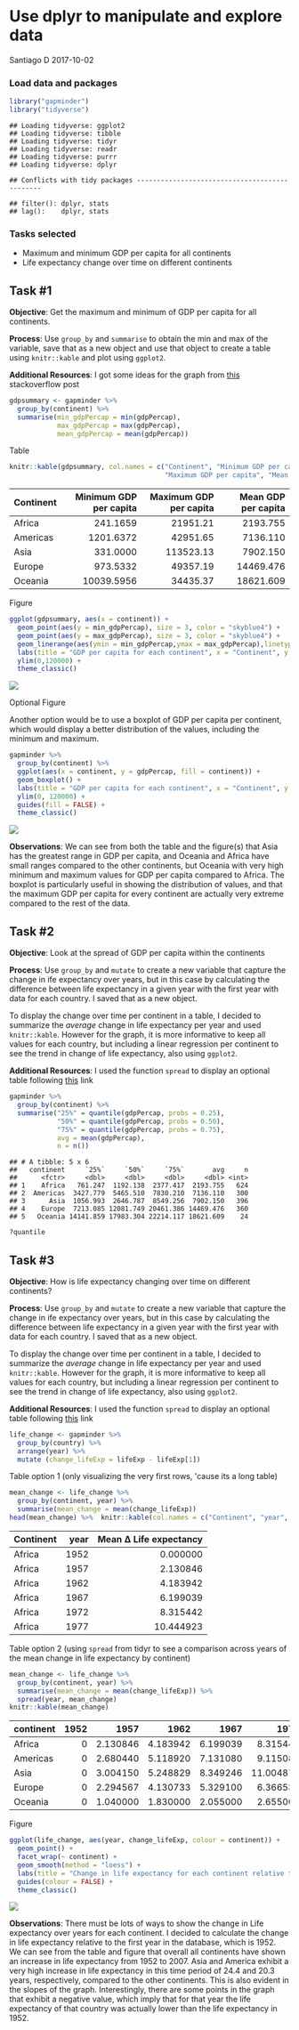 Use dplyr to manipulate and explore data
================
Santiago D
2017-10-02

### Load data and packages

``` r
library("gapminder")
library("tidyverse")
```

    ## Loading tidyverse: ggplot2
    ## Loading tidyverse: tibble
    ## Loading tidyverse: tidyr
    ## Loading tidyverse: readr
    ## Loading tidyverse: purrr
    ## Loading tidyverse: dplyr

    ## Conflicts with tidy packages ----------------------------------------------

    ## filter(): dplyr, stats
    ## lag():    dplyr, stats

### Tasks selected

-   Maximum and minimum GDP per capita for all continents
-   Life expectancy change over time on different continents

Task \#1
--------

**Objective**: Get the maximum and minimum of GDP per capita for all continents.

**Process**: Use `group_by` and `summarise` to obtain the min and max of the variable, save that as a new object and use that object to create a table using `knitr::kable` and plot using `ggplot2`.

**Additional Resources**: I got some ideas for the graph from [this](https://stackoverflow.com/questions/27205629/plot-ranges-of-variable-in-data) stackoverflow post

``` r
gdpsummary <- gapminder %>% 
  group_by(continent) %>% 
  summarise(min_gdpPercap = min(gdpPercap),
            max_gdpPercap = max(gdpPercap),
            mean_gdpPercap = mean(gdpPercap))
```

Table

``` r
knitr::kable(gdpsummary, col.names = c("Continent", "Minimum GDP per capita", 
                                       "Maximum GDP per capita", "Mean GDP per capita"))
```

| Continent |  Minimum GDP per capita|  Maximum GDP per capita|  Mean GDP per capita|
|:----------|-----------------------:|-----------------------:|--------------------:|
| Africa    |                241.1659|                21951.21|             2193.755|
| Americas  |               1201.6372|                42951.65|             7136.110|
| Asia      |                331.0000|               113523.13|             7902.150|
| Europe    |                973.5332|                49357.19|            14469.476|
| Oceania   |              10039.5956|                34435.37|            18621.609|

Figure

``` r
ggplot(gdpsummary, aes(x = continent)) +
  geom_point(aes(y = min_gdpPercap), size = 3, color = "skyblue4") +
  geom_point(aes(y = max_gdpPercap), size = 3, color = "skyblue4") +
  geom_linerange(aes(ymin = min_gdpPercap,ymax = max_gdpPercap),linetype = 2,color = "blue") +
  labs(title = "GDP per capita for each continent", x = "Continent", y = "GDP per capita") +
  ylim(0,120000) +
  theme_classic()
```

![](dplyr_ggplot_hw03_files/figure-markdown_github-ascii_identifiers/unnamed-chunk-4-1.png)

Optional Figure

Another option would be to use a boxplot of GDP per capita per continent, which would display a better distribution of the values, including the minimum and maximum.

``` r
gapminder %>% 
  group_by(continent) %>% 
  ggplot(aes(x = continent, y = gdpPercap, fill = continent)) +
  geom_boxplot() +
  labs(title = "GDP per capita for each continent", x = "Continent", y = "GDP per capita") +
  ylim(0, 120000) +
  guides(fill = FALSE) +
  theme_classic()
```

![](dplyr_ggplot_hw03_files/figure-markdown_github-ascii_identifiers/unnamed-chunk-5-1.png)

**Observations**: We can see from both the table and the figure(s) that Asia has the greatest range in GDP per capita, and Oceania and Africa have small ranges compared to the other continents, but Oceania with very high minimum and maximum values for GDP per capita compared to Africa. The boxplot is particularly useful in showing the distribution of values, and that the maximum GDP per capita for every continent are actually very extreme compared to the rest of the data.

Task \#2
--------

**Objective**: Look at the spread of GDP per capita within the continents

**Process**: Use `group_by` and `mutate` to create a new variable that capture the change in ife expectancy over years, but in this case by calculating the difference between life expectancy in a given year with the first year with data for each country. I saved that as a new object.

To display the change over time per continent in a table, I decided to summarize the *average* change in life expectancy per year and used `knitr::kable`. However for the graph, it is more informative to keep all values for each country, but including a linear regression per continent to see the trend in change of life expectancy, also using `ggplot2`.

**Additional Resources**: I used the function `spread` to display an optional table following [this](http://tidyr.tidyverse.org/reference/spread.html) link

``` r
gapminder %>% 
  group_by(continent) %>% 
  summarise("25%" = quantile(gdpPercap, probs = 0.25),
            "50%" = quantile(gdpPercap, probs = 0.50),
            "75%" = quantile(gdpPercap, probs = 0.75), 
            avg = mean(gdpPercap),
            n = n())
```

    ## # A tibble: 5 x 6
    ##   continent     `25%`     `50%`     `75%`       avg     n
    ##      <fctr>     <dbl>     <dbl>     <dbl>     <dbl> <int>
    ## 1    Africa   761.247  1192.138  2377.417  2193.755   624
    ## 2  Americas  3427.779  5465.510  7830.210  7136.110   300
    ## 3      Asia  1056.993  2646.787  8549.256  7902.150   396
    ## 4    Europe  7213.085 12081.749 20461.386 14469.476   360
    ## 5   Oceania 14141.859 17983.304 22214.117 18621.609    24

``` r
?quantile
```

Task \#3
--------

**Objective**: How is life expectancy changing over time on different continents?

**Process**: Use `group_by` and `mutate` to create a new variable that capture the change in ife expectancy over years, but in this case by calculating the difference between life expectancy in a given year with the first year with data for each country. I saved that as a new object.

To display the change over time per continent in a table, I decided to summarize the *average* change in life expectancy per year and used `knitr::kable`. However for the graph, it is more informative to keep all values for each country, but including a linear regression per continent to see the trend in change of life expectancy, also using `ggplot2`.

**Additional Resources**: I used the function `spread` to display an optional table following [this](http://tidyr.tidyverse.org/reference/spread.html) link

``` r
life_change <- gapminder %>% 
  group_by(country) %>% 
  arrange(year) %>% 
  mutate (change_lifeExp = lifeExp - lifeExp[1]) 
```

Table option 1 (only visualizing the very first rows, 'cause its a long table)

``` r
mean_change <- life_change %>% 
  group_by(continent, year) %>% 
  summarise(mean_change = mean(change_lifeExp))
head(mean_change) %>%  knitr::kable(col.names = c("Continent", "year", "Mean ∆ Life expectancy"))
```

| Continent |  year|  Mean ∆ Life expectancy|
|:----------|-----:|-----------------------:|
| Africa    |  1952|                0.000000|
| Africa    |  1957|                2.130846|
| Africa    |  1962|                4.183942|
| Africa    |  1967|                6.199039|
| Africa    |  1972|                8.315442|
| Africa    |  1977|               10.444923|

Table option 2 (using `spread` from tidyr to see a comparison across years of the mean change in life expectancy by continent)

``` r
mean_change <- life_change %>% 
  group_by(continent, year) %>% 
  summarise(mean_change = mean(change_lifeExp)) %>% 
  spread(year, mean_change)
knitr::kable(mean_change)
```

| continent |  1952|      1957|      1962|      1967|       1972|       1977|      1982|       1987|      1992|      1997|      2002|      2007|
|:----------|-----:|---------:|---------:|---------:|----------:|----------:|---------:|----------:|---------:|---------:|---------:|---------:|
| Africa    |     0|  2.130846|  4.183942|  6.199039|   8.315442|  10.444923|  12.45737|  14.209288|  14.49408|  14.46277|  14.18973|  15.67054|
| Americas  |     0|  2.680440|  5.118920|  7.131080|   9.115080|  11.111720|  12.94900|  14.810880|  16.28852|  17.87064|  19.14220|  20.32828|
| Asia      |     0|  3.004150|  5.248829|  8.349246|  11.004875|  13.296162|  16.30355|  18.536788|  20.22282|  21.70612|  22.91948|  24.41409|
| Europe    |     0|  2.294567|  4.130733|  5.329100|   6.366533|   7.529267|   8.39790|   9.233667|  10.03160|  11.09667|  12.29210|  13.24010|
| Oceania   |     0|  1.040000|  1.830000|  2.055000|   2.655000|   3.600000|   5.03500|   6.065000|   7.69000|   8.93500|  10.48500|  11.46450|

Figure

``` r
ggplot(life_change, aes(year, change_lifeExp, colour = continent)) +
  geom_point() +
  facet_wrap(~ continent) +
  geom_smooth(method = "loess") +
  labs(title = "Change in life expectancy for each continent relative to 1952", x = "Years", y = "Change in Life Expectancy") +
  guides(colour = FALSE) +
  theme_classic() 
```

![](dplyr_ggplot_hw03_files/figure-markdown_github-ascii_identifiers/unnamed-chunk-10-1.png)

**Observations**: There must be lots of ways to show the change in Life expectancy over years for each continent. I decided to calculate the change in life expectancy relative to the first year in the database, which is 1952. We can see from the table and figure that overall all continents have shown an increase in life expectancy from 1952 to 2007. Asia and America exhibit a very high increase in life expectancy in this time period of 24.4 and 20.3 years, respectively, compared to the other continents. This is also evident in the slopes of the graph. Interestingly, there are some points in the graph that exhibit a negative value, which imply that for that year the life expectancy of that country was actually lower than the life expectancy in 1952.
